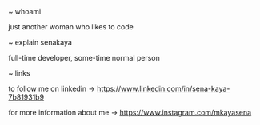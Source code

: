~ whoami

just another woman who likes to code

~ explain senakaya

full-time developer, some-time normal person

~ links

to follow me on linkedin -> https://www.linkedin.com/in/sena-kaya-7b81931b9

for more information about me -> https://www.instagram.com/mkayasena
